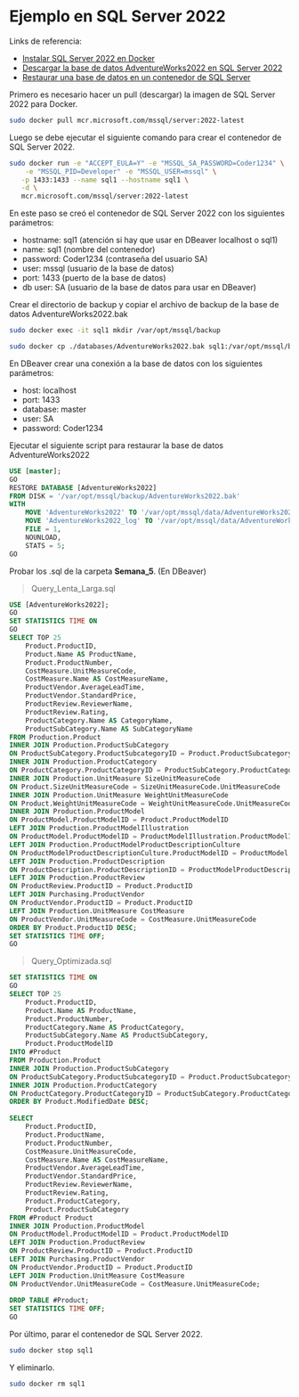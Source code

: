 # Ejemplo en SQL Server 2022

Links de referencia:
* [Instalar SQL Server 2022 en Docker](https://learn.microsoft.com/es-es/sql/linux/quickstart-install-connect-docker?view=sql-server-ver16&pivots=cs1-bash)
* [Descargar la base de datos AdventureWorks2022 en SQL Server 2022](https://learn.microsoft.com/en-us/sql/samples/adventureworks-install-configure?view=sql-server-ver16&tabs=tsql)
* [Restaurar una base de datos en un contenedor de SQL Server](https://learn.microsoft.com/es-es/sql/linux/tutorial-restore-backup-in-sql-server-container?view=sql-server-ver16)

Primero es necesario hacer un pull (descargar) la imagen de SQL Server 2022 para Docker.

```bash
sudo docker pull mcr.microsoft.com/mssql/server:2022-latest
```

Luego se debe ejecutar el siguiente comando para crear el contenedor de SQL Server 2022.

```bash
sudo docker run -e "ACCEPT_EULA=Y" -e "MSSQL_SA_PASSWORD=Coder1234" \
    -e "MSSQL_PID=Developer" -e "MSSQL_USER=mssql" \
   -p 1433:1433 --name sql1 --hostname sql1 \
   -d \
   mcr.microsoft.com/mssql/server:2022-latest
```

En este paso se creó el contenedor de SQL Server 2022 con los siguientes parámetros:
* hostname: sql1 (atención si hay que usar en DBeaver localhost o sql1)
* name: sql1 (nombre del contenedor)
* password: Coder1234 (contraseña del usuario SA)
* user: mssql (usuario de la base de datos)
* port: 1433 (puerto de la base de datos)
* db user: SA (usuario de la base de datos para usar en DBeaver)

Crear el directorio de backup y copiar el archivo de backup de la base de datos AdventureWorks2022.bak

```bash
sudo docker exec -it sql1 mkdir /var/opt/mssql/backup
```

```bash
sudo docker cp ./databases/AdventureWorks2022.bak sql1:/var/opt/mssql/backup/AdventureWorks2022.bak
```

<!-- Machete mio, no mostrar en readme
# Attach shell to container with root privileges
sudo docker exec -u 0 -it sql1 bash
cd /var/opt/mssql/backup/
ls -alh
chown mssql:root -R /var/opt/mssql/backup/
chown mssql:mssql -R /var/opt/mssql/data/
chmod 777 -R /var/opt/mssql/backup/
chmod 777 -R /var/opt/mssql/data/
chmod +r /var/opt/mssql/backup/AdventureWorks2022.bak

/opt/mssql-tools/bin/sqlcmd -S localhost -U SA -P "Coder1234" -->

En DBeaver crear una conexión a la base de datos con los siguientes parámetros:
* host: localhost
* port: 1433
* database: master
* user: SA
* password: Coder1234

Ejecutar el siguiente script para restaurar la base de datos AdventureWorks2022

```sql
USE [master];
GO
RESTORE DATABASE [AdventureWorks2022]
FROM DISK = '/var/opt/mssql/backup/AdventureWorks2022.bak'
WITH
    MOVE 'AdventureWorks2022' TO '/var/opt/mssql/data/AdventureWorks2022.mdf',
    MOVE 'AdventureWorks2022_log' TO '/var/opt/mssql/data/AdventureWorks2022_log.ldf',
    FILE = 1,
    NOUNLOAD,
    STATS = 5;
GO
```

Probar los .sql de la carpeta **Semana_5**. (En DBeaver)

> Query_Lenta_Larga.sql
```sql
USE [AdventureWorks2022];
GO
SET STATISTICS TIME ON
GO
SELECT TOP 25
	Product.ProductID,
	Product.Name AS ProductName,
	Product.ProductNumber,
	CostMeasure.UnitMeasureCode,
	CostMeasure.Name AS CostMeasureName,
	ProductVendor.AverageLeadTime,
	ProductVendor.StandardPrice,
	ProductReview.ReviewerName,
	ProductReview.Rating,
	ProductCategory.Name AS CategoryName,
	ProductSubCategory.Name AS SubCategoryName
FROM Production.Product
INNER JOIN Production.ProductSubCategory
ON ProductSubCategory.ProductSubcategoryID = Product.ProductSubcategoryID
INNER JOIN Production.ProductCategory
ON ProductCategory.ProductCategoryID = ProductSubCategory.ProductCategoryID
INNER JOIN Production.UnitMeasure SizeUnitMeasureCode
ON Product.SizeUnitMeasureCode = SizeUnitMeasureCode.UnitMeasureCode
INNER JOIN Production.UnitMeasure WeightUnitMeasureCode
ON Product.WeightUnitMeasureCode = WeightUnitMeasureCode.UnitMeasureCode
INNER JOIN Production.ProductModel
ON ProductModel.ProductModelID = Product.ProductModelID
LEFT JOIN Production.ProductModelIllustration
ON ProductModel.ProductModelID = ProductModelIllustration.ProductModelID
LEFT JOIN Production.ProductModelProductDescriptionCulture
ON ProductModelProductDescriptionCulture.ProductModelID = ProductModel.ProductModelID
LEFT JOIN Production.ProductDescription
ON ProductDescription.ProductDescriptionID = ProductModelProductDescriptionCulture.ProductDescriptionID
LEFT JOIN Production.ProductReview
ON ProductReview.ProductID = Product.ProductID
LEFT JOIN Purchasing.ProductVendor
ON ProductVendor.ProductID = Product.ProductID
LEFT JOIN Production.UnitMeasure CostMeasure
ON ProductVendor.UnitMeasureCode = CostMeasure.UnitMeasureCode
ORDER BY Product.ProductID DESC;
SET STATISTICS TIME OFF;  
GO  
```

> Query_Optimizada.sql
```sql
SET STATISTICS TIME ON
GO
SELECT TOP 25
	Product.ProductID,
	Product.Name AS ProductName,
	Product.ProductNumber,
	ProductCategory.Name AS ProductCategory,
	ProductSubCategory.Name AS ProductSubCategory,
	Product.ProductModelID
INTO #Product
FROM Production.Product
INNER JOIN Production.ProductSubCategory
ON ProductSubCategory.ProductSubcategoryID = Product.ProductSubcategoryID
INNER JOIN Production.ProductCategory
ON ProductCategory.ProductCategoryID = ProductSubCategory.ProductCategoryID
ORDER BY Product.ModifiedDate DESC;
 
SELECT
	Product.ProductID,
	Product.ProductName,
	Product.ProductNumber,
	CostMeasure.UnitMeasureCode,
	CostMeasure.Name AS CostMeasureName,
	ProductVendor.AverageLeadTime,
	ProductVendor.StandardPrice,
	ProductReview.ReviewerName,
	ProductReview.Rating,
	Product.ProductCategory,
	Product.ProductSubCategory
FROM #Product Product
INNER JOIN Production.ProductModel
ON ProductModel.ProductModelID = Product.ProductModelID
LEFT JOIN Production.ProductReview
ON ProductReview.ProductID = Product.ProductID
LEFT JOIN Purchasing.ProductVendor
ON ProductVendor.ProductID = Product.ProductID
LEFT JOIN Production.UnitMeasure CostMeasure
ON ProductVendor.UnitMeasureCode = CostMeasure.UnitMeasureCode;
 
DROP TABLE #Product;
SET STATISTICS TIME OFF;  
GO  
```

Por último, parar el contenedor de SQL Server 2022.

```bash
sudo docker stop sql1
```

Y eliminarlo.

```bash
sudo docker rm sql1
```